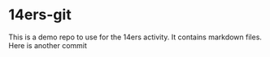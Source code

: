 # 14ers-git
This is a demo repo to use for the 14ers activity.
It contains markdown files. 
Here is another commit
